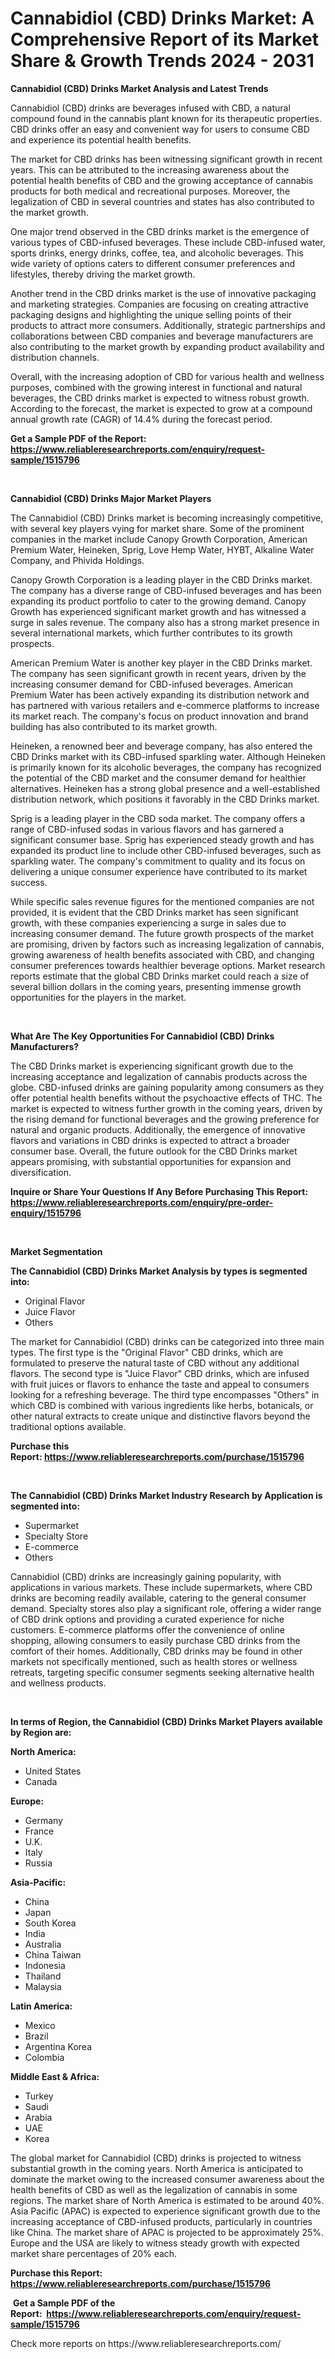 <p><h1>Cannabidiol (CBD) Drinks Market: A Comprehensive Report of its Market Share & Growth Trends 2024 - 2031</h1></p><p><strong>Cannabidiol (CBD) Drinks Market Analysis and Latest Trends</strong></p>
<p><p>Cannabidiol (CBD) drinks are beverages infused with CBD, a natural compound found in the cannabis plant known for its therapeutic properties. CBD drinks offer an easy and convenient way for users to consume CBD and experience its potential health benefits.</p><p>The market for CBD drinks has been witnessing significant growth in recent years. This can be attributed to the increasing awareness about the potential health benefits of CBD and the growing acceptance of cannabis products for both medical and recreational purposes. Moreover, the legalization of CBD in several countries and states has also contributed to the market growth.</p><p>One major trend observed in the CBD drinks market is the emergence of various types of CBD-infused beverages. These include CBD-infused water, sports drinks, energy drinks, coffee, tea, and alcoholic beverages. This wide variety of options caters to different consumer preferences and lifestyles, thereby driving the market growth.</p><p>Another trend in the CBD drinks market is the use of innovative packaging and marketing strategies. Companies are focusing on creating attractive packaging designs and highlighting the unique selling points of their products to attract more consumers. Additionally, strategic partnerships and collaborations between CBD companies and beverage manufacturers are also contributing to the market growth by expanding product availability and distribution channels.</p><p>Overall, with the increasing adoption of CBD for various health and wellness purposes, combined with the growing interest in functional and natural beverages, the CBD drinks market is expected to witness robust growth. According to the forecast, the market is expected to grow at a compound annual growth rate (CAGR) of 14.4% during the forecast period.</p></p>
<p><strong>Get a Sample PDF of the Report:&nbsp; <a href="https://www.reliableresearchreports.com/enquiry/request-sample/1515796">https://www.reliableresearchreports.com/enquiry/request-sample/1515796</a></strong></p>
<p>&nbsp;</p>
<p><strong>Cannabidiol (CBD) Drinks Major Market Players</strong></p>
<p><p>The Cannabidiol (CBD) Drinks market is becoming increasingly competitive, with several key players vying for market share. Some of the prominent companies in the market include Canopy Growth Corporation, American Premium Water, Heineken, Sprig, Love Hemp Water, HYBT, Alkaline Water Company, and Phivida Holdings.</p><p>Canopy Growth Corporation is a leading player in the CBD Drinks market. The company has a diverse range of CBD-infused beverages and has been expanding its product portfolio to cater to the growing demand. Canopy Growth has experienced significant market growth and has witnessed a surge in sales revenue. The company also has a strong market presence in several international markets, which further contributes to its growth prospects.</p><p>American Premium Water is another key player in the CBD Drinks market. The company has seen significant growth in recent years, driven by the increasing consumer demand for CBD-infused beverages. American Premium Water has been actively expanding its distribution network and has partnered with various retailers and e-commerce platforms to increase its market reach. The company's focus on product innovation and brand building has also contributed to its market growth.</p><p>Heineken, a renowned beer and beverage company, has also entered the CBD Drinks market with its CBD-infused sparkling water. Although Heineken is primarily known for its alcoholic beverages, the company has recognized the potential of the CBD market and the consumer demand for healthier alternatives. Heineken has a strong global presence and a well-established distribution network, which positions it favorably in the CBD Drinks market.</p><p>Sprig is a leading player in the CBD soda market. The company offers a range of CBD-infused sodas in various flavors and has garnered a significant consumer base. Sprig has experienced steady growth and has expanded its product line to include other CBD-infused beverages, such as sparkling water. The company's commitment to quality and its focus on delivering a unique consumer experience have contributed to its market success.</p><p>While specific sales revenue figures for the mentioned companies are not provided, it is evident that the CBD Drinks market has seen significant growth, with these companies experiencing a surge in sales due to increasing consumer demand. The future growth prospects of the market are promising, driven by factors such as increasing legalization of cannabis, growing awareness of health benefits associated with CBD, and changing consumer preferences towards healthier beverage options. Market research reports estimate that the global CBD Drinks market could reach a size of several billion dollars in the coming years, presenting immense growth opportunities for the players in the market.</p></p>
<p>&nbsp;</p>
<p><strong>What Are The Key Opportunities For Cannabidiol (CBD) Drinks Manufacturers?</strong></p>
<p><p>The CBD Drinks market is experiencing significant growth due to the increasing acceptance and legalization of cannabis products across the globe. CBD-infused drinks are gaining popularity among consumers as they offer potential health benefits without the psychoactive effects of THC. The market is expected to witness further growth in the coming years, driven by the rising demand for functional beverages and the growing preference for natural and organic products. Additionally, the emergence of innovative flavors and variations in CBD drinks is expected to attract a broader consumer base. Overall, the future outlook for the CBD Drinks market appears promising, with substantial opportunities for expansion and diversification.</p></p>
<p><strong>Inquire or Share Your Questions If Any Before Purchasing This Report: <a href="https://www.reliableresearchreports.com/enquiry/pre-order-enquiry/1515796">https://www.reliableresearchreports.com/enquiry/pre-order-enquiry/1515796</a></strong></p>
<p>&nbsp;</p>
<p><strong>Market Segmentation</strong></p>
<p><strong>The Cannabidiol (CBD) Drinks Market Analysis by types is segmented into:</strong></p>
<p><ul><li>Original Flavor</li><li>Juice Flavor</li><li>Others</li></ul></p>
<p><p>The market for Cannabidiol (CBD) drinks can be categorized into three main types. The first type is the "Original Flavor" CBD drinks, which are formulated to preserve the natural taste of CBD without any additional flavors. The second type is "Juice Flavor" CBD drinks, which are infused with fruit juices or flavors to enhance the taste and appeal to consumers looking for a refreshing beverage. The third type encompasses "Others" in which CBD is combined with various ingredients like herbs, botanicals, or other natural extracts to create unique and distinctive flavors beyond the traditional options available.</p></p>
<p><strong>Purchase this Report:&nbsp;<a href="https://www.reliableresearchreports.com/purchase/1515796">https://www.reliableresearchreports.com/purchase/1515796</a></strong></p>
<p>&nbsp;</p>
<p><strong>The Cannabidiol (CBD) Drinks Market Industry Research by Application is segmented into:</strong></p>
<p><ul><li>Supermarket</li><li>Specialty Store</li><li>E-commerce</li><li>Others</li></ul></p>
<p><p>Cannabidiol (CBD) drinks are increasingly gaining popularity, with applications in various markets. These include supermarkets, where CBD drinks are becoming readily available, catering to the general consumer demand. Specialty stores also play a significant role, offering a wider range of CBD drink options and providing a curated experience for niche customers. E-commerce platforms offer the convenience of online shopping, allowing consumers to easily purchase CBD drinks from the comfort of their homes. Additionally, CBD drinks may be found in other markets not specifically mentioned, such as health stores or wellness retreats, targeting specific consumer segments seeking alternative health and wellness products.</p></p>
<p>&nbsp;</p>
<p><strong>In terms of Region, the Cannabidiol (CBD) Drinks Market Players available by Region are:</strong></p>
<p>
    <p> <strong> North America: </strong>
        <ul>
            <li>United States</li>
            <li>Canada</li>
        </ul>
        </p> 
    <p> <strong> Europe: </strong>
        <ul>
            <li>Germany</li>
            <li>France</li>
            <li>U.K.</li>
            <li>Italy</li>
            <li>Russia</li>
        </ul>
        </p> 
    <p> <strong> Asia-Pacific: </strong>
        <ul>
            <li>China</li>
            <li>Japan</li>
            <li>South Korea</li>
            <li>India</li>
            <li>Australia</li>
            <li>China Taiwan</li>
            <li>Indonesia</li>
            <li>Thailand</li>
            <li>Malaysia</li>
        </ul>
        </p> 
    <p> <strong> Latin America: </strong>
        <ul>
            <li>Mexico</li>
            <li>Brazil</li>
            <li>Argentina Korea</li>
            <li>Colombia</li>
        </ul>
        </p> 
    <p> <strong> Middle East & Africa: </strong>
        <ul>
            <li>Turkey</li>
            <li>Saudi</li>
            <li>Arabia</li>
            <li>UAE</li>
            <li>Korea</li>
        </ul>
    </p>
    </p>
<p><p>The global market for Cannabidiol (CBD) drinks is projected to witness substantial growth in the coming years. North America is anticipated to dominate the market owing to the increased consumer awareness about the health benefits of CBD as well as the legalization of cannabis in some regions. The market share of North America is estimated to be around 40%. Asia Pacific (APAC) is expected to experience significant growth due to the increasing acceptance of CBD-infused products, particularly in countries like China. The market share of APAC is projected to be approximately 25%. Europe and the USA are likely to witness steady growth with expected market share percentages of 20% each.</p></p>
<p><strong>Purchase this Report: <a href="https://www.reliableresearchreports.com/purchase/1515796">https://www.reliableresearchreports.com/purchase/1515796</a></strong></p>
<p>&nbsp;<strong>Get a Sample PDF of the Report:&nbsp;&nbsp;<a href="https://www.reliableresearchreports.com/enquiry/request-sample/1515796">https://www.reliableresearchreports.com/enquiry/request-sample/1515796</a></strong></p>
<p><strong></strong></p>
<p>Check more reports on https://www.reliableresearchreports.com/</p>